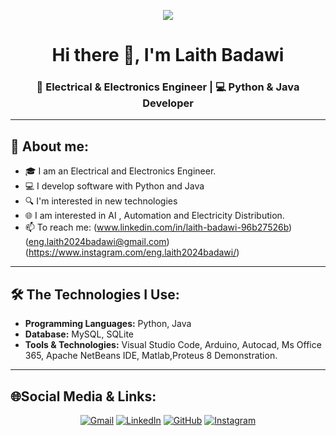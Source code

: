 <p align="center">
  <img src="https://github.com/user-attachments/assets/04be2c5f-8e22-472d-a25a-a46715755ae4" />
</p>

<h1 align="center">Hi there 👋, I'm Laith Badawi</h1>
<h3 align="center">🚀 Electrical & Electronics Engineer | 💻 Python & Java Developer</h3>

---

## 🧠  About me:

- 🎓 I am an Electrical and Electronics Engineer.
- 💻 I develop software with Python and Java 
- 🔍 I'm interested in new technologies
- 🌐 I am interested in AI , Automation and Electricity Distribution.
- 📫 To reach me: (www.linkedin.com/in/laith-badawi-96b27526b)
(eng.laith2024badawi@gmail.com)
(https://www.instagram.com/eng.laith2024badawi/)


---

## 🛠️ The Technologies I Use:

- **Programming Languages:** Python, Java
- **Database:** MySQL, SQLite
- **Tools & Technologies:** Visual Studio Code, Arduino, Autocad, Ms Office 365, Apache NetBeans IDE, Matlab,Proteus 8 Demonstration.

---

## 🌐Social Media & Links:

<p align="center">
  <a href="mailto:eng.laith2024badawi@gmail.com"><img src="https://img.icons8.com/color/48/000000/gmail--v1.png" alt="Gmail"/></a>
  <a href="https://www.linkedin.com/in/laith-badawi-96b27526b/"><img src="https://img.icons8.com/color/48/000000/linkedin.png" alt="LinkedIn"/></a>
  <a href="https://github.com/Badawi890"><img src="https://img.icons8.com/material-outlined/48/000000/github.png" alt="GitHub"/></a>
  <a href="https://www.instagram.com/eng.laith2024badawi/"><img src="https://img.icons8.com/color/48/000000/instagram-new--v1.png" alt="Instagram"/></a>
</p>

